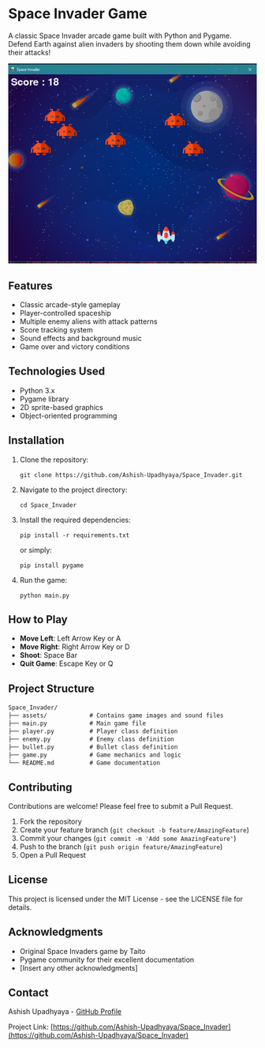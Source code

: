 # Space Invader Game

A classic Space Invader arcade game built with Python and Pygame. Defend Earth against alien invaders by shooting them down while avoiding their attacks!

![Space Invader Game](https://github.com/Ashish-Upadhyaya/Space_Invader/blob/main/screenshot.png)


## Features

- Classic arcade-style gameplay
- Player-controlled spaceship
- Multiple enemy aliens with attack patterns
- Score tracking system
- Sound effects and background music
- Game over and victory conditions

## Technologies Used

- Python 3.x
- Pygame library
- 2D sprite-based graphics
- Object-oriented programming

## Installation

1. Clone the repository:
   ```
   git clone https://github.com/Ashish-Upadhyaya/Space_Invader.git
   ```

2. Navigate to the project directory:
   ```
   cd Space_Invader
   ```

3. Install the required dependencies:
   ```
   pip install -r requirements.txt
   ```
   or simply:
   ```
   pip install pygame
   ```

4. Run the game:
   ```
   python main.py
   ```

## How to Play

- **Move Left**: Left Arrow Key or A
- **Move Right**: Right Arrow Key or D
- **Shoot**: Space Bar
- **Quit Game**: Escape Key or Q

## Project Structure

```
Space_Invader/
├── assets/            # Contains game images and sound files
├── main.py            # Main game file
├── player.py          # Player class definition
├── enemy.py           # Enemy class definition
├── bullet.py          # Bullet class definition
├── game.py            # Game mechanics and logic
└── README.md          # Game documentation
```

## Contributing

Contributions are welcome! Please feel free to submit a Pull Request.

1. Fork the repository
2. Create your feature branch (`git checkout -b feature/AmazingFeature`)
3. Commit your changes (`git commit -m 'Add some AmazingFeature'`)
4. Push to the branch (`git push origin feature/AmazingFeature`)
5. Open a Pull Request

## License

This project is licensed under the MIT License - see the LICENSE file for details.

## Acknowledgments

- Original Space Invaders game by Taito
- Pygame community for their excellent documentation
- [Insert any other acknowledgments]

## Contact

Ashish Upadhyaya - [GitHub Profile](https://github.com/Ashish-Upadhyaya)

Project Link: [https://github.com/Ashish-Upadhyaya/Space_Invader](https://github.com/Ashish-Upadhyaya/Space_Invader)
